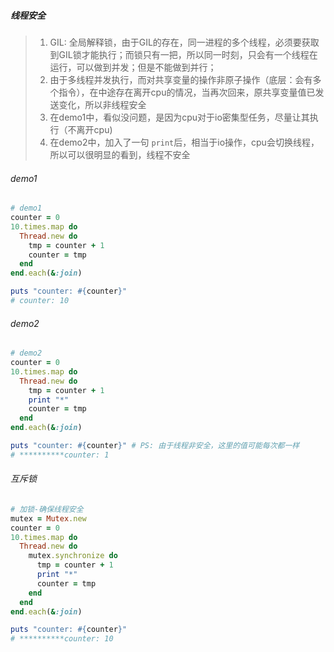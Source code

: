 ##### 线程安全
> 1. GIL: 全局解释锁，由于GIL的存在，同一进程的多个线程，必须要获取到GIL锁才能执行；而锁只有一把，所以同一时刻，只会有一个线程在运行，可以做到并发；但是不能做到并行；
> 2. 由于多线程并发执行，而对共享变量的操作非原子操作（底层：会有多个指令），在中途存在离开cpu的情况，当再次回来，原共享变量值已发送变化，所以非线程安全
> 3. 在demo1中，看似没问题，是因为cpu对于io密集型任务，尽量让其执行（不离开cpu)
> 4. 在demo2中，加入了一句 `print`后，相当于io操作，cpu会切换线程，所以可以很明显的看到，线程不安全


###### demo1
```ruby
# demo1
counter = 0
10.times.map do
  Thread.new do
    tmp = counter + 1
    counter = tmp
  end
end.each(&:join)

puts "counter: #{counter}"
# counter: 10 
```

###### demo2
```ruby
# demo2
counter = 0
10.times.map do
  Thread.new do
    tmp = counter + 1
    print "*"
    counter = tmp
  end
end.each(&:join)

puts "counter: #{counter}" # PS: 由于线程非安全，这里的值可能每次都一样
# **********counter: 1
```

###### 互斥锁
```ruby
# 加锁-确保线程安全
mutex = Mutex.new
counter = 0
10.times.map do
  Thread.new do
    mutex.synchronize do
      tmp = counter + 1
      print "*"
      counter = tmp
    end
  end
end.each(&:join)

puts "counter: #{counter}"
# **********counter: 10
```


